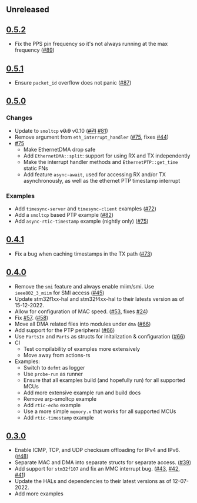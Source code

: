## Unreleased

## [0.5.2](https://github.com/stm32-rs/stm32-eth/tree/v0.5.2)
* Fix the PPS pin frequency so it's not always running at the max frequency ([#89])

[#89]: https://github.com/stm32-rs/stm32-eth/pull/89

## [0.5.1](https://github.com/stm32-rs/stm32-eth/tree/v0.5.1)
* Ensure `packet_id` overflow does not panic ([#87])

[#87]: https://github.com/stm32-rs/stm32-eth/pull/87

## [0.5.0](https://github.com/stm32-rs/stm32-eth/tree/v0.5.0)
### Changes
* Update to `smoltcp` ~~v0.9~~ v0.10 (~~[#71]~~ [#81])
* Remove argument from `eth_interrupt_handler` ([#75], fixes [#44])
* [#75]
    * Make EthernetDMA drop safe
    * Add `EthernetDMA::split`: support for using RX and TX independently
    * Make the interrupt handler methods and `EthernetPTP::get_time` static FNs
    * Add feature `async-await`, used for accessing RX and/or TX asynchronously, as well as the ethernet PTP timestamp interrupt

### Examples
* Add `timesync-server` and `timesync-client` examples ([#72])
* Add a `smoltcp` based PTP example ([#82])
* Add `async-rtic-timestamp` example (nightly only) ([#75])

[#44]: https://github.com/stm32-rs/stm32-eth/issues/44
[#71]: https://github.com/stm32-rs/stm32-eth/pull/71
[#72]: https://github.com/stm32-rs/stm32-eth/pull/72
[#75]: https://github.com/stm32-rs/stm32-eth/pull/75
[#81]: https://github.com/stm32-rs/stm32-eth/pull/81
[#82]: https://github.com/stm32-rs/stm32-eth/pull/82

## [0.4.1](https://github.com/stm32-rs/stm32-eth/tree/v0.4.1)
* Fix a bug when caching timestamps in the TX path ([#73])

[#73]: https://github.com/stm32-rs/stm32-eth/pull/73

## [0.4.0](https://github.com/stm32-rs/stm32-eth/tree/v0.4.0)
* Remove the `smi` feature and always enable miim/smi. Use `ieee802_3_miim` for SMI access ([#45])
* Update stm32f1xx-hal and stm32f4xx-hal to their latests version as of 15-12-2022.
* Allow for configuration of MAC speed. ([#53], fixes [#24])
* Fix [#57](https://github.com/stm32-rs/stm32-eth/issues/57). ([#58])
* Move all DMA related files into modules under `dma` ([#66])
* Add support for the PTP peripheral ([#66])
* Use `PartsIn` and `Parts` as structs for initalization & configuration ([#66])
* CI
    * Test compilability of examples more extensively
    * Move away from actions-rs
* Examples:
    * Switch to `defmt` as logger
    * Use `probe-run` as runner
    * Ensure that all examples build (and hopefully run) for all supported MCUs
    * Add more extensive example run and build docs
    * Remove arp-smoltcp example
    * Add `rtic-echo` example
    * Use a more simple `memory.x` that works for all supported MCUs
    * Add `rtic-timestamp` example

[#45]: https://github.com/stm32-rs/stm32-eth/pull/45
[#24]: https://github.com/stm32-rs/stm32-eth/pull/24
[#53]: https://github.com/stm32-rs/stm32-eth/pull/53
[#58]: https://github.com/stm32-rs/stm32-eth/pull/58
[#66]: https://github.com/stm32-rs/stm32-eth/pull/66

## [0.3.0](https://github.com/stm32-rs/stm32-eth/tree/v0.3.0)

* Enable ICMP, TCP, and UDP checksum offloading for IPv4 and IPv6. ([#48])
* Separate MAC and DMA into separate structs for separate access. ([#39])
* Add support for `stm32f107` and fix an MMC interrupt bug. ([#43], [#42], [#41])
* Update the HALs and dependencies to their latest versions as of 12-07-2022.
* Add more examples

[#48]: https://github.com/stm32-rs/stm32-eth/pull/48
[#39]: https://github.com/stm32-rs/stm32-eth/pull/39
[#43]: https://github.com/stm32-rs/stm32-eth/pull/43
[#42]: https://github.com/stm32-rs/stm32-eth/pull/42
[#41]: https://github.com/stm32-rs/stm32-eth/pull/41
